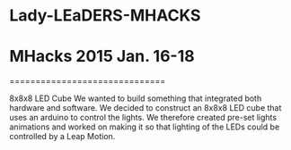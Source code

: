 # Lady-LEaDERS-MHACKS
MHacks 2015 Jan. 16-18
==============================
==============================

8x8x8 LED Cube
We wanted to build something that integrated both hardware and software. 
We decided to construct an 8x8x8 LED cube that uses an arduino to control the lights. 
We therefore created pre-set lights animations and worked on making it so that lighting of the LEDs could be controlled by a Leap Motion.
